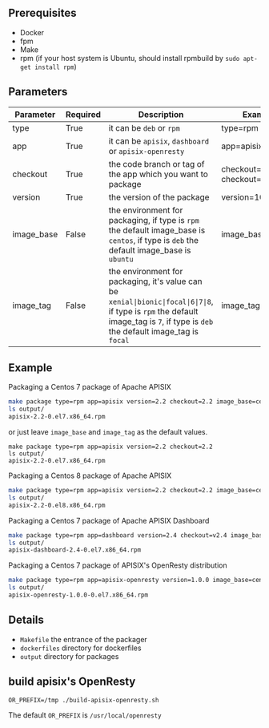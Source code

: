 ## Prerequisites

- Docker
- fpm
- Make
- rpm (if your host system is Ubuntu, should install rpmbuild by `sudo apt-get install rpm`)

## Parameters
|Parameter      |Required   |Description        |Example|
|---------|---------|----|-----------|
|type     |True |it can be `deb` or `rpm` |type=rpm|
|app      |True |it can be `apisix`, `dashboard` or `apisix-openresty`|app=apisix|
|checkout   |True |the code branch or tag of the app which you want to package|checkout=2.1 or checkout=v2.1|
|version  |True |the version of the package|version=10.10|
|image_base|False |the environment for packaging, if type is `rpm` the default image_base is `centos`, if type is `deb` the default image_base is `ubuntu`|image_base=centos|
|image_tag|False |the environment for packaging, it's value can be `xenial\|bionic\|focal\|6\|7\|8`, if type is `rpm` the default image_tag is `7`, if type is `deb` the default image_tag is `focal`|image_tag=7|

## Example
Packaging a Centos 7 package of Apache APISIX
```sh
make package type=rpm app=apisix version=2.2 checkout=2.2 image_base=centos image_tag=7
ls output/
apisix-2.2-0.el7.x86_64.rpm
```
or just leave `image_base` and `image_tag` as the default values.
```
make package type=rpm app=apisix version=2.2 checkout=2.2
ls output/
apisix-2.2-0.el7.x86_64.rpm
```

Packaging a Centos 8 package of Apache APISIX
```sh
make package type=rpm app=apisix version=2.2 checkout=2.2 image_base=centos image_tag=8
ls output/
apisix-2.2-0.el8.x86_64.rpm
```

Packaging a Centos 7 package of Apache APISIX Dashboard
```sh
make package type=rpm app=dashboard version=2.4 checkout=v2.4 image_base=centos image_tag=7
ls output/
apisix-dashboard-2.4-0.el7.x86_64.rpm
```

Packaging a Centos 7 package of APISIX's OpenResty distribution
```sh
make package type=rpm app=apisix-openresty version=1.0.0 image_base=centos image_tag=7
ls output/
apisix-openresty-1.0.0-0.el7.x86_64.rpm
```

## Details

- `Makefile` the entrance of the packager
- `dockerfiles` directory for dockerfiles
- `output` directory for packages

## build apisix's OpenResty

```shell
OR_PREFIX=/tmp ./build-apisix-openresty.sh
```

The default `OR_PREFIX` is `/usr/local/openresty`
